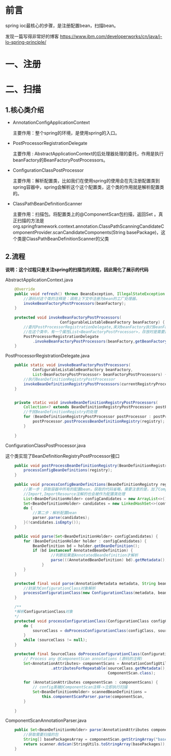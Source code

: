 # 前言

spring ioc最核心的步骤，是注册配置bean，扫描bean。

发现一篇写得非常好的博客 https://www.ibm.com/developerworks/cn/java/j-lo-spring-principle/ 



# 一、注册



# 二、扫描

## 1.核心类介绍

- AnnotationConfigApplicationContext 

  主要作用：整个spring的环境，是使用spring的入口。

- PostProcessorRegistrationDelegate

  主要作用 : AbstractApplicationContext的后处理器处理的委托，作用是执行beanFactory的BeanFactoryPostProcessors。

- ConfigurationClassPostProcessor 

  主要作用：解析配置类，比如我们在使用spring的使用会在先注册配置类到spring容器中，spring会解析这个这个配置类，这个类的作用就是解析配置类的。

- ClassPathBeanDefinitionScanner

  主要作用：扫描包。将配置类上的@ComponentScan包扫描，返回Set<BeanDefinitionHolder> 。真正扫描的方法是org.springframework.context.annotation.ClassPathScanningCandidateComponentProvider.scanCandidateComponents(String basePackage)，这个类是ClassPathBeanDefinitionScanner的父类

## 2.流程

**说明：这个过程只是关注spring的扫描包的流程，因此简化了展示的代码**

AbstractApplicationContext.java

```java
	@Override
	public void refresh() throws BeansException, IllegalStateException {
		//源码对这个类的注释是：调用上下文中注册为bean的工厂处理器。
		invokeBeanFactoryPostProcessors(beanFactory);
	}
	
	protected void invokeBeanFactoryPostProcessors(
        				ConfigurableListableBeanFactory beanFactory) {
        //委托PostProcessorRegistrationDelegate,来对beanFactory执行BeanFactoryPostProcessor
        //在这个类中，有一个属性List<BeanFactoryPostProcessor>，存放时是需要执行的后置处理器
		PostProcessorRegistrationDelegate
            .invokeBeanFactoryPostProcessors(beanFactory,getBeanFactoryPostProcessors());
	}
```

PostProcessorRegistrationDelegate.java 

```java
	public static void invokeBeanFactoryPostProcessors(
			ConfigurableListableBeanFactory beanFactory, 
            List<BeanFactoryPostProcessor> beanFactoryPostProcessors) {
        //执行BeanDefinitionRegistryPostProcessor
        invokeBeanDefinitionRegistryPostProcessors(currentRegistryProcessors, registry);
    } 


	private static void invokeBeanDefinitionRegistryPostProcessors(
        Collection<? extends BeanDefinitionRegistryPostProcessor> postProcessors, 													BeanDefinitionRegistry registry) {
        //干扰BeanDefinitionRegistry的处理
        for (BeanDefinitionRegistryPostProcessor postProcessor : postProcessors) {
			postProcessor.postProcessBeanDefinitionRegistry(registry);
		}
        
    }
```

ConfigurationClassPostProcessor.java

这个类实现了BeanDefinitionRegistryPostProcessor接口

```java
	public void postProcessBeanDefinitionRegistry(BeanDefinitionRegistry registry) {
		processConfigBeanDefinitions(registry);
	}
	
	public void processConfigBeanDefinitions(BeanDefinitionRegistry registry) {
        //第一步：获取容器中所有的配置bean，获取的代码省略，需要注意的是，加了Component，ComponentScan
        //Import,ImportResource注解的也会被作为配置类处理
        List<BeanDefinitionHolder> configCandidates = new ArrayList<>();
        Set<BeanDefinitionHolder> candidates = new LinkedHashSet<>(configCandidates);
        do {
            //第二步：解析配置bean
            parser.parse(candidates);
        }(!candidates.isEmpty());
    }

	public void parse(Set<BeanDefinitionHolder> configCandidates) {
        for (BeanDefinitionHolder holder : configCandidates) {
			BeanDefinition bd = holder.getBeanDefinition();
            if (bd instanceof AnnotatedBeanDefinition) {
                	//判断如果是AnnotatedBeanDefinition才解析
					parse(((AnnotatedBeanDefinition) bd).getMetadata(), 														holder.getBeanName());
				}
        }
    }

	protected final void parse(AnnotationMetadata metadata, String beanName) throws 																		IOException {
        //封装为ConfigurationClass对象解析
		processConfigurationClass(new ConfigurationClass(metadata, beanName));
	}

    /**
    *解析ConfigurationClass对象
    */
	protected void processConfigurationClass(ConfigurationClass configClass) throws 																		IOException {
        do {
			sourceClass = doProcessConfigurationClass(configClass, sourceClass);
		}
		while (sourceClass != null);
    }

	protected final SourceClass doProcessConfigurationClass(ConfigurationClass 			   					configClass, SourceClass sourceClass)throws IOException {
        // Process any @ComponentScan annotations (源码的注释)
 		Set<AnnotationAttributes> componentScans = AnnotationConfigUtils
     				.attributesForRepeatable(sourceClass.getMetadata(), 			                                                  ComponentScans.class, 
                                             ComponentScan.class);
        
        for (AnnotationAttributes componentScan : componentScans) {
			// config类被@ComponentScan注释->立即执行扫描
			Set<BeanDefinitionHolder> scannedBeanDefinitions =
				this.componentScanParser.parse(componentScan, 				      										sourceClass.getMetadata().getClassName());
        }
        
    }
```

ComponentScanAnnotationParser.java

```java
	public Set<BeanDefinitionHolder> parse(AnnotationAttributes componentScan, final 															String declaringClass) {
        //获取需要扫描的包
        String[] basePackagesArray = componentScan.getStringArray("basePackages");
        return scanner.doScan(StringUtils.toStringArray(basePackages));
    }
```

